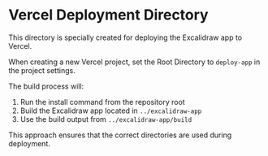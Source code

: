 # Vercel Deployment Directory

This directory is specially created for deploying the Excalidraw app to Vercel.

When creating a new Vercel project, set the Root Directory to `deploy-app` in the project settings.

The build process will:
1. Run the install command from the repository root
2. Build the Excalidraw app located in `../excalidraw-app`
3. Use the build output from `../excalidraw-app/build`

This approach ensures that the correct directories are used during deployment.
